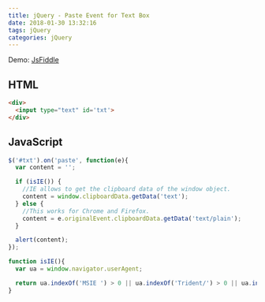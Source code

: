 ```yaml
---
title: jQuery - Paste Event for Text Box
date: 2018-01-30 13:32:16
tags: jQuery
categories: jQuery
---
```


Demo: [JsFiddle](https://jsfiddle.net/hkjmtg9a/)

<!--more-->

## HTML

```HTML
<div>
  <input type="text" id='txt'>
</div>
```

## JavaScript

```js
$('#txt').on('paste', function(e){
  var content = '';

  if (isIE()) {
    //IE allows to get the clipboard data of the window object.
    content = window.clipboardData.getData('text');
  } else {
    //This works for Chrome and Firefox.
    content = e.originalEvent.clipboardData.getData('text/plain');
  }

  alert(content);
});

function isIE(){
  var ua = window.navigator.userAgent;

  return ua.indexOf('MSIE ') > 0 || ua.indexOf('Trident/') > 0 || ua.indexOf('Edge/') > 0
}
```
